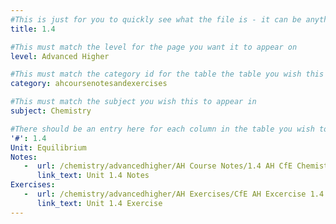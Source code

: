 ```yaml
---
#This is just for you to quickly see what the file is - it can be anything you want
title: 1.4

#This must match the level for the page you want it to appear on
level: Advanced Higher

#This must match the category id for the table the table you wish this to appear in
category: ahcoursenotesandexercises

#This must match the subject you wish this to appear in
subject: Chemistry

#There should be an entry here for each column in the table you wish to populate:
'#': 1.4
Unit: Equilibrium
Notes:
   -  url: /chemistry/advancedhigher/AH Course Notes/1.4 AH CfE Chemistry Notes.pdf
      link_text: Unit 1.4 Notes
Exercises:
   -  url: /chemistry/advancedhigher/AH Exercises/CfE AH Excercise 1.4.pdf
      link_text: Unit 1.4 Exercise
---
```

